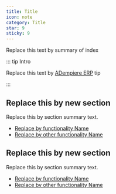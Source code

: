 ```yaml
---
title: Title
icon: note
category: Title
star: 9
sticky: 9
---
```


Replace this text by summary of index

::: tip Intro

Replace this text by [ADempiere ERP](http://adempiere.net/) tip

:::

## Replace this by new section

Replace this by section summary text.

- [Replace by functionality Name](replace-by-folder-name)
- [Replace by other functionality Name](replace-by-oter-folder-name)

## Replace this by new section

Replace this by section summary text.

- [Replace by functionality Name](replace-by-folder-name)
- [Replace by other functionality Name](replace-by-oter-folder-name)
